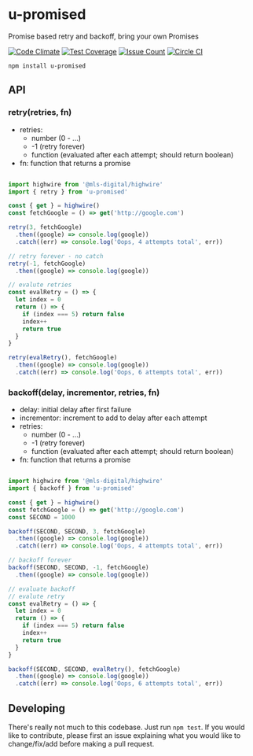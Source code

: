 # u-promised

Promise based retry and backoff, bring your own Promises

[![Code Climate](https://codeclimate.com/github/kkemple/u-promised/badges/gpa.svg)](https://codeclimate.com/github/kkemple/u-promised)
[![Test Coverage](https://codeclimate.com/github/kkemple/u-promised/badges/coverage.svg)](https://codeclimate.com/github/kkemple/u-promised/coverage)
[![Issue Count](https://codeclimate.com/github/kkemple/u-promised/badges/issue_count.svg)](https://codeclimate.com/github/kkemple/u-promised)
[![Circle CI](https://circleci.com/gh/kkemple/u-promised.svg?style=svg)](https://circleci.com/gh/kkemple/u-promised)

`npm install u-promised`

## API

### retry(retries, fn)
  - retries:
    - number (0 - ...)
    - -1 (retry forever)
    - function (evaluated after each attempt; should return boolean)
  - fn: function that returns a promise

```javascript

import highwire from '@mls-digital/highwire'
import { retry } from 'u-promised'

const { get } = highwire()
const fetchGoogle = () => get('http://google.com')

retry(3, fetchGoogle)
  .then((google) => console.log(google))
  .catch((err) => console.log('Oops, 4 attempts total', err))

// retry forever - no catch
retry(-1, fetchGoogle)
  .then((google) => console.log(google))

// evalute retries
const evalRetry = () => {
  let index = 0
  return () => {
    if (index === 5) return false
    index++
    return true
  }
}

retry(evalRetry(), fetchGoogle)
  .then((google) => console.log(google))
  .catch((err) => console.log('Oops, 6 attempts total', err))

```

### backoff(delay, incrementor, retries, fn)
  - delay: initial delay after first failure
  - incrementor: increment to add to delay after each attempt
  - retries:
      - number (0 - ...)
      - -1 (retry forever)
      - function (evaluated after each attempt; should return boolean)
  - fn: function that returns a promise

```javascript

import highwire from '@mls-digital/highwire'
import { backoff } from 'u-promised'

const { get } = highwire()
const fetchGoogle = () => get('http://google.com')
const SECOND = 1000

backoff(SECOND, SECOND, 3, fetchGoogle)
  .then((google) => console.log(google))
  .catch((err) => console.log('Oops, 4 attempts total', err))

// backoff forever
backoff(SECOND, SECOND, -1, fetchGoogle)
  .then((google) => console.log(google))

// evaluate backoff
// evalute retry
const evalRetry = () => {
  let index = 0
  return () => {
    if (index === 5) return false
    index++
    return true
  }
}

backoff(SECOND, SECOND, evalRetry(), fetchGoogle)
  .then((google) => console.log(google))
  .catch((err) => console.log('Oops, 6 attempts total', err))
```

## Developing

There's really not much to this codebase. Just run `npm test`. If you would like to contribute, please first an issue explaining what you would like to change/fix/add before making a pull request.

